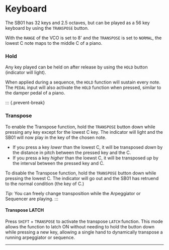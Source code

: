 # Keyboard

<article>

The SB01 has 32 keys and 2.5 octaves, but can be played as a 56 key keyboard by using the `TRANSPOSE` button.

With the `RANGE` of the VCO is set to 8' and the `TRANSPOSE` is set to `NORMAL`, the lowest C note maps to the middle C of a piano.

### Hold

Any key played can be held on after release by using the `HOLD` button (indicator will light). 

When applied during a sequence, the `HOLD` function will sustain every note. The `PEDAL` input will also activate the `HOLD` function when pressed, similar to the damper pedal of a piano.

::: {.prevent-break}

### Transpose

To enable the Transpose function, hold the `TRANSPOSE` button down while pressing any key except for the lowest C key. The indicator will light and the SB01 will now play in the key of the chosen note.

- If you press a key *lower* than the lowest C, it will be transposed *down* by the distance in pitch between the pressed key and the C.
- If you press a key *higher* than the loewst C, it will be transposed *up* by the interval between the pressed key and C.

To disable the Transpose function, hold the `TRANSPOSE` button down while pressing the lowest C. The indicator will go out and the SB01 has retruend to the normal condition (the key of C.)

*Tip:* You can freely change transposition while the Arpeggiator or Sequencer are playing.
:::
#### Transpose LATCH

Press `SHIFT` + `TRANSPOSE` to activate the transpose `LATCH` function. This mode allows the function to latch ON without needing to hold the button down while pressing a new key, allowing a single hand to dynamically transpose a running arpeggiator or sequence.


</article>

---
